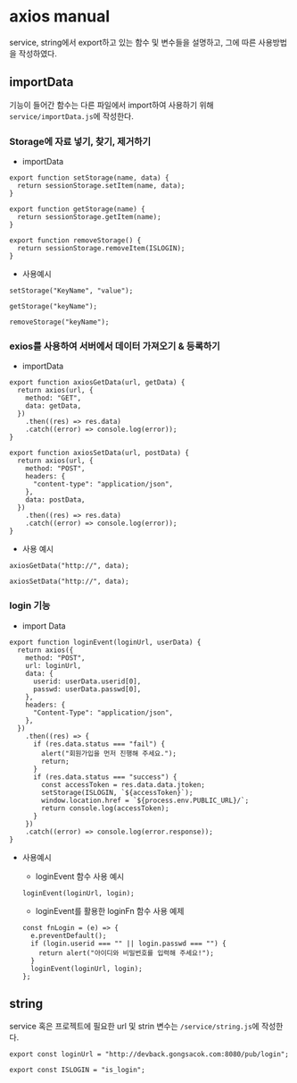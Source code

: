 # axios manual

service, string에서 export하고 있는 함수 및 변수들을 설명하고, 그에 따른 사용방법을 작성하였다.

## importData

기능이 들어간 함수는 다른 파일에서 import하여 사용하기 위해 `service/importData.js`에 작성한다.

### Storage에 자료 넣기, 찾기, 제거하기

- importData

```
export function setStorage(name, data) {
  return sessionStorage.setItem(name, data);
}

export function getStorage(name) {
  return sessionStorage.getItem(name);
}

export function removeStorage() {
  return sessionStorage.removeItem(ISLOGIN);
}
```

- 사용예시

```
setStorage("KeyName", "value");

getStorage("keyName");

removeStorage("keyName");
```

### exios를 사용하여 서버에서 데이터 가져오기 & 등록하기

- importData

```
export function axiosGetData(url, getData) {
  return axios(url, {
    method: "GET",
    data: getData,
  })
    .then((res) => res.data)
    .catch((error) => console.log(error));
}

export function axiosSetData(url, postData) {
  return axios(url, {
    method: "POST",
    headers: {
      "content-type": "application/json",
    },
    data: postData,
  })
    .then((res) => res.data)
    .catch((error) => console.log(error));
}
```

- 사용 예시

```
axiosGetData("http://", data);

axiosSetData("http://", data);
```

### login 기능

- import Data

```
export function loginEvent(loginUrl, userData) {
  return axios({
    method: "POST",
    url: loginUrl,
    data: {
      userid: userData.userid[0],
      passwd: userData.passwd[0],
    },
    headers: {
      "Content-Type": "application/json",
    },
  })
    .then((res) => {
      if (res.data.status === "fail") {
        alert("회원가입을 먼저 진행해 주세요.");
        return;
      }
      if (res.data.status === "success") {
        const accessToken = res.data.data.jtoken;
        setStorage(ISLOGIN, `${accessToken}`);
        window.location.href = `${process.env.PUBLIC_URL}/`;
        return console.log(accessToken);
      }
    })
    .catch((error) => console.log(error.response));
}
```

- 사용예시

  - loginEvent 함수 사용 예시

  ```
  loginEvent(loginUrl, login);
  ```

  - loginEvent를 활용한 loginFn 함수 사용 예제

  ```
  const fnLogin = (e) => {
    e.preventDefault();
    if (login.userid === "" || login.passwd === "") {
      return alert("아이디와 비밀번호를 입력해 주세요!");
    }
    loginEvent(loginUrl, login);
  };
  ```

## string

service 혹은 프로젝트에 필요한 url 및 strin 변수는 `/service/string.js`에 작성한다.

```
export const loginUrl = "http://devback.gongsacok.com:8080/pub/login";

export const ISLOGIN = "is_login";
```
